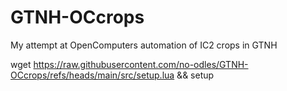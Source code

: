 # GTNH-OCcrops
My attempt at OpenComputers automation of IC2 crops in GTNH

wget https://raw.githubusercontent.com/no-odles/GTNH-OCcrops/refs/heads/main/src/setup.lua && setup
